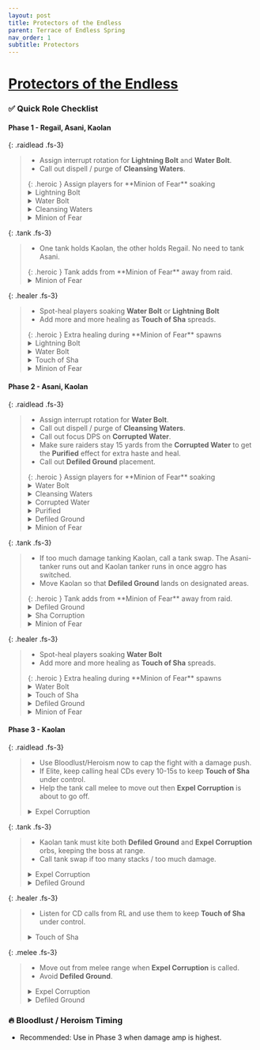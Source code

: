 ```yaml
---
layout: post
title: Protectors of the Endless
parent: Terrace of Endless Spring
nav_order: 1
subtitle: Protectors
---
```


# [Protectors of the Endless](https://www.wowhead.com/mop-classic/npc=60583/protector-kaolan)

### ✅ Quick Role Checklist

#### Phase 1 - Regail, Asani, Kaolan

{: .raidlead .fs-3}
> * Assign interrupt rotation for **Lightning Bolt** and **Water Bolt**.
> * Call out dispell / purge of **Cleansing Waters**.
> <div markdown="block">
> {: .heroic }
> Assign players for **Minion of Fear** soaking
> </div>
> <details markdown="1">
> <summary>Lightning Bolt</summary>
> Elder Regail hurls a bolt of lightning at his current target, inflicting 222000 to 258000 Nature damage.
> </details>
> <details markdown="1">
> <summary>Water Bolt</summary>
> Elder Asani hurls a bolt of water at a random player's location, inflicting 149850 to 174150 Nature damage to all players within 3 yards of the targeted location.
> </details>
> <details markdown="1">
> <summary>Cleansing Waters</summary>
> Elder Asani summons a globe of Cleansing Waters at a Protector's location. When the globe reaches the ground, it heals all targets within 3.5 yards for 5% of their total health every second. Targets also receive 50% additional healing from all sources for 30 sec.
> </details>
> <details markdown="1">
> <summary>Minion of Fear</summary>
> Minions fixate and fear players if not killed.
> </details>

{: .tank .fs-3}
> * One tank holds Kaolan, the other holds Regail. No need to tank Asani.
> <div markdown="block">
> {: .heroic }
> Tank adds from **Minion of Fear** away from raid.
> </div>
> <details>
> <summary>Minion of Fear</summary>
> Minions fixate and fear players if not killed.
> </details>

{: .healer .fs-3}
> * Spot-heal players soaking **Water Bolt** or **Lightning Bolt**
> * Add more and more healing as **Touch of Sha** spreads.
> <div markdown="block">
> {: .heroic }
> Extra healing during **Minion of Fear** spawns
> </div>
> <details markdown="1">
> <summary>Lightning Bolt</summary>
> Elder Regail hurls a bolt of lightning at his current target, inflicting 222000 to 258000 Nature damage.
> </details>
> <details markdown="1">
> <summary>Water Bolt</summary>
> Elder Asani hurls a bolt of water at a random player's location, inflicting 149850 to 174150 Nature damage to all players within 3 yards of the targeted location.
> </details>
> <details markdown="1">
> <summary>Touch of Sha</summary>
> Protector Kaolan corrupts a player, inflicting 120000 Shadow damage every 3 seconds until players defeat Protector Kaolan.
> </details>
> <details>
> <summary>Minion of Fear</summary>
> Minions fixate and fear players if not killed.
> </details>

#### Phase 2 - Asani, Kaolan

{: .raidlead .fs-3}
> * Assign interrupt rotation for **Water Bolt**.
> * Call out dispell / purge of **Cleansing Waters**.
> * Call out focus DPS on **Corrupted Water**.
> * Make sure raiders stay 15 yards from the **Corrupted Water** to get the **Purified** effect for extra haste and heal.
> * Call out **Defiled Ground** placement.
> <div markdown="block">
> {: .heroic }
> Assign players for **Minion of Fear** soaking
> </div>
> <details markdown="1">
> <summary>Water Bolt</summary>
> Elder Asani hurls a bolt of water at a random player's location, inflicting 149850 to 174150 Nature damage to all players within 3 yards of the targeted location.
> </details>
> <details markdown="1">
> <summary>Cleansing Waters</summary>
> Elder Asani summons a globe of Cleansing Waters at a Protector's location. When the globe reaches the ground, it heals all targets within 3.5 yards for 5% of their total health every second. Targets also receive 50% additional healing from all sources for 30 sec.
> </details>
> <details markdown="1">
> <summary>Corrupted Water</summary>
> Elder Asani uses this ability after gaining a single dose of **Sha Corruption**. Elder Asani summons a globe of **Corrupted Water** that empowers all Protectors, granting them 75% melee and casting speed until destroyed.
> </details>
> <details markdown="1">
> <summary>Purified</summary>
> Gives all 25% casting haste for 20 seconds.
> </details>
> <details markdown="1">
> <summary>Defiled Ground</summary>
> Protector Kaolan uses this ability after gaining a single dose of Sha Corruption. Protector Kaolan desecrates the land beneath a player's location for the remainder of the fight, inflicting 180000 Shadow damage every second and increasing damage taken from Defiled Ground by 10% for 1.25 min. This effect stacks.
> </details>
> <details markdown="1">
> <summary>Minion of Fear</summary>
> Minions fixate and fear players if not killed.
> </details>

{: .tank .fs-3}
> * If too much damage tanking Kaolan, call a tank swap. The Asani-tanker runs out and Kaolan tanker runs in once aggro has switched.
> * Move Kaolan so that **Defiled Ground** lands on designated areas.
> <div markdown="block">
> {: .heroic }
> Tank adds from **Minion of Fear** away from raid.
> </div>
> <details markdown="1">
> <summary>Defiled Ground</summary>
> Protector Kaolan uses this ability after gaining a single dose of **Sha Corruption**. Protector Kaolan desecrates the land beneath a player's location for the remainder of the fight, inflicting 180000 Shadow damage every second and increasing damage taken from **Defiled Ground** by 10% for 1.25 min. This effect stacks.
> </details>
> <details markdown="1">
> <summary>Sha Corruption</summary>
> Killing a member of the Protectors causes **Sha Corruption** to explode from their bodies and possess the remaining Protectors. **Sha Corruption** heals each Protector to their maximum health, increases their damage done by 25%, and grants them additional abilities.
> </details>
> <details>
> <summary>Minion of Fear</summary>
> Minions fixate and fear players if not killed.
> </details>

{: .healer .fs-3}
> * Spot-heal players soaking **Water Bolt**
> * Add more and more healing as **Touch of Sha** spreads.
> <div markdown="block">
> {: .heroic }
> Extra healing during **Minion of Fear** spawns
> </div>
> <details markdown="1">
> <summary>Water Bolt</summary>
> Elder Asani hurls a bolt of water at a random player's location, inflicting 149850 to 174150 Nature damage to all players within 3 yards of the targeted location.
> </details>
> <details markdown="1">
> <summary>Touch of Sha</summary>
> Protector Kaolan corrupts a player, inflicting 120000 Shadow damage every 3 seconds until players defeat Protector Kaolan.
> </details>
> <details markdown="1">
> <summary>Defiled Ground</summary>
> Protector Kaolan uses this ability after gaining a single dose of **Sha Corruption**. Protector Kaolan desecrates the land beneath a player's location for the remainder of the fight, inflicting 180000 Shadow damage every second and increasing damage taken from **Defiled Ground** by 10% for 1.25 min. This effect stacks.
> </details>
> <details>
> <summary>Minion of Fear</summary>
> Minions fixate and fear players if not killed.
> </details>

#### Phase 3 - Kaolan

{: .raidlead .fs-3}
> * Use Bloodlust/Heroism now to cap the fight with a damage push.  
> * If Elite, keep calling heal CDs every 10-15s to keep **Touch of Sha** under control.
> * Help the tank call melee to move out then **Expel Corruption** is about to go off.
> <details markdown="1">
> <summary>Expel Corruption</summary>
> Protector Kaolan uses this ability after gaining two doses of Sha Corruption. Protector Kaolan expels a mass of corruption at his location for the remainder of the fight, inflicting 300000 Shadow damage to all players within 30 yards every 1.5 seconds. The damage of Expelled Corruption decreases as a player stands farther away from the source of corruption.
> </details>

{: .tank .fs-3}
> * Kaolan tank must kite both **Defiled Ground** and **Expel Corruption** orbs, keeping the boss at range.
> * Call tank swap if too many stacks / too much damage.
> <details markdown="1">
> <summary>Expel Corruption</summary>
> Protector Kaolan uses this ability after gaining two doses of Sha Corruption. Protector Kaolan expels a mass of corruption at his location for the remainder of the fight, inflicting 300000 Shadow damage to all players within 30 yards every 1.5 seconds. The damage of Expelled Corruption decreases as a player stands farther away from the source of corruption.
> </details>
> <details markdown="1">
> <summary>Defiled Ground</summary>
> Protector Kaolan uses this ability after gaining a single dose of **Sha Corruption**. Protector Kaolan desecrates the land beneath a player's location for the remainder of the fight, inflicting 180000 Shadow damage every second and increasing damage taken from **Defiled Ground** by 10% for 1.25 min. This effect stacks.
> </details>

{: .healer .fs-3}
> * Listen for CD calls from RL and use them to keep **Touch of Sha** under control.
> <details markdown="1">
> <summary>Touch of Sha</summary>
> Protector Kaolan corrupts a player, inflicting 120000 Shadow damage every 3 seconds until players defeat Protector Kaolan.
> </details>

{: .melee .fs-3}
> * Move out from melee range when **Expel Corruption** is called.
> * Avoid **Defiled Ground**.
> <details markdown="1">
> <summary>Expel Corruption</summary>
> Protector Kaolan uses this ability after gaining two doses of Sha Corruption. Protector Kaolan expels a mass of corruption at his location for the remainder of the fight, inflicting 300000 Shadow damage to all players within 30 yards every 1.5 seconds. The damage of Expelled Corruption decreases as a player stands farther away from the source of corruption.
> </details>
> <details markdown="1">
> <summary>Defiled Ground</summary>
> Protector Kaolan uses this ability after gaining a single dose of **Sha Corruption**. Protector Kaolan desecrates the land beneath a player's location for the remainder of the fight, inflicting 180000 Shadow damage every second and increasing damage taken from **Defiled Ground** by 10% for 1.25 min. This effect stacks.
> </details>

### 🔥 Bloodlust / Heroism Timing
* Recommended: Use in Phase 3 when damage amp is highest.
